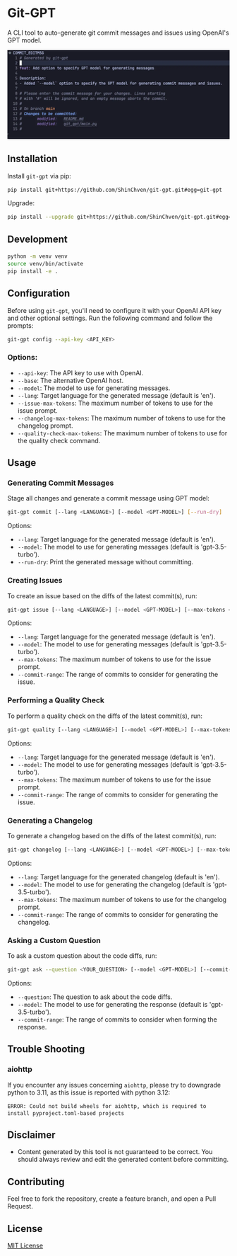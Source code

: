 # Git-GPT

A CLI tool to auto-generate git commit messages and issues using OpenAI's GPT model.

![generate-commit-message](/assets/generate-commit-message.webp)

## Installation

Install `git-gpt` via pip:

```bash
pip install git+https://github.com/ShinChven/git-gpt.git#egg=git-gpt
```

Upgrade:

```bash
pip install --upgrade git+https://github.com/ShinChven/git-gpt.git#egg=git-gpt
```

## Development

```bash
python -m venv venv
source venv/bin/activate
pip install -e .
```

## Configuration

Before using `git-gpt`, you'll need to configure it with your OpenAI API key and other optional settings. Run the following command and follow the prompts:

```bash
git-gpt config --api-key <API_KEY>
```

### Options:
- `--api-key`: The API key to use with OpenAI.
- `--base`: The alternative OpenAI host.
- `--model`: The model to use for generating messages.
- `--lang`: Target language for the generated message (default is 'en').
- `--issue-max-tokens`: The maximum number of tokens to use for the issue prompt.
- `--changelog-max-tokens`: The maximum number of tokens to use for the changelog prompt.
- `--quality-check-max-tokens`: The maximum number of tokens to use for the quality check command.

## Usage

### Generating Commit Messages

Stage all changes and generate a commit message using GPT model:

```bash
git-gpt commit [--lang <LANGUAGE>] [--model <GPT-MODEL>] [--run-dry]
```

Options:

- `--lang`: Target language for the generated message (default is 'en').
- `--model`: The model to use for generating messages (default is 'gpt-3.5-turbo').
- `--run-dry`: Print the generated message without committing.

### Creating Issues

To create an issue based on the diffs of the latest commit(s), run:

```bash
git-gpt issue [--lang <LANGUAGE>] [--model <GPT-MODEL>] [--max-tokens <MAX_TOKENS>] [--commit-range <COMMIT_RANGE>]
```

Options:

- `--lang`: Target language for the generated message (default is 'en').
- `--model`: The model to use for generating messages (default is 'gpt-3.5-turbo').
- `--max-tokens`: The maximum number of tokens to use for the issue prompt.
- `--commit-range`: The range of commits to consider for generating the issue.

### Performing a Quality Check

To perform a quality check on the diffs of the latest commit(s), run:

```bash
git-gpt quality [--lang <LANGUAGE>] [--model <GPT-MODEL>] [--max-tokens <MAX_TOKENS>] [--commit-range <COMMIT_RANGE>]
```

Options:

- `--lang`: Target language for the generated message (default is 'en').
- `--model`: The model to use for generating messages (default is 'gpt-3.5-turbo').
- `--max-tokens`: The maximum number of tokens to use for the issue prompt.
- `--commit-range`: The range of commits to consider for generating the issue.

### Generating a Changelog

To generate a changelog based on the diffs of the latest commit(s), run:

```bash
git-gpt changelog [--lang <LANGUAGE>] [--model <GPT-MODEL>] [--max-tokens <MAX_TOKENS>] [--commit-range <COMMIT_RANGE>]
```

Options:

- `--lang`: Target language for the generated changelog (default is 'en').
- `--model`: The model to use for generating the changelog (default is 'gpt-3.5-turbo').
- `--max-tokens`: The maximum number of tokens to use for the changelog prompt.
- `--commit-range`: The range of commits to consider for generating the changelog.

### Asking a Custom Question

To ask a custom question about the code diffs, run:

```bash
git-gpt ask --question <YOUR_QUESTION> [--model <GPT-MODEL>] [--commit-range <COMMIT_RANGE>]
```

Options:

- `--question`: The question to ask about the code diffs.
- `--model`: The model to use for generating the response (default is 'gpt-3.5-turbo').
- `--commit-range`: The range of commits to consider when forming the response.

## Trouble Shooting

### aiohttp

If you encounter any issues concerning `aiohttp`, please try to downgrade python to 3.11, as this issue is reported with python 3.12:

```log
ERROR: Could not build wheels for aiohttp, which is required to install pyproject.toml-based projects
```

## Disclaimer

- Content generated by this tool is not guaranteed to be correct. You should always review and edit the generated content before committing.

## Contributing

Feel free to fork the repository, create a feature branch, and open a Pull Request.

## License

[MIT License](LICENSE)
